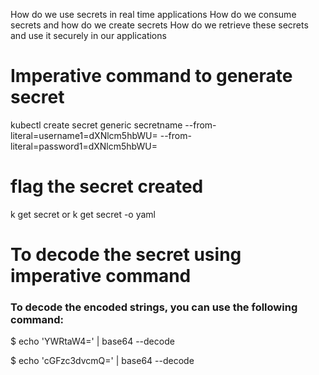 How do we use secrets in real time applications
How do we consume secrets and how do we create secrets
How do we retrieve these secrets and use it securely in our applications

# Imperative command to generate secret
kubectl create secret generic secretname --from-literal=username1=dXNlcm5hbWU= --from-literal=password1=dXNlcm5hbWU=
# flag the secret created
k get secret or k get secret -o yaml
# To decode the secret using imperative command
### To decode the encoded strings, you can use the following command:

$ echo 'YWRtaW4=' | base64 --decode

$ echo 'cGFzc3dvcmQ=' | base64 --decode